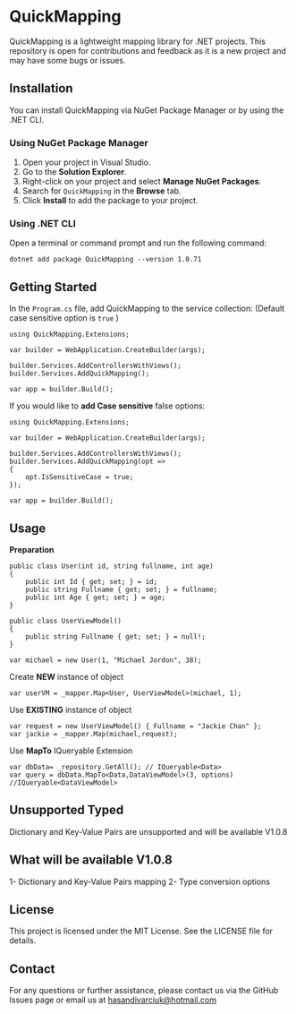 
# QuickMapping

QuickMapping is a lightweight mapping library for .NET projects. This repository is open for contributions and feedback as it is a new project and may have some bugs or issues. 

## Installation

You can install QuickMapping via NuGet Package Manager or by using the .NET CLI.

### Using NuGet Package Manager

1. Open your project in Visual Studio.
2. Go to the **Solution Explorer**.
3. Right-click on your project and select **Manage NuGet Packages**.
4. Search for `QuickMapping` in the **Browse** tab.
5. Click **Install** to add the package to your project.

### Using .NET CLI

Open a terminal or command prompt and run the following command:
```
dotnet add package QuickMapping --version 1.0.71
```
## Getting Started
In the `Program.cs` file, add QuickMapping to the service collection:
(Default case sensitive option is `true` )
```
using QuickMapping.Extensions;

var builder = WebApplication.CreateBuilder(args);

builder.Services.AddControllersWithViews();
builder.Services.AddQuickMapping();

var app = builder.Build();
```

If you would like to **add Case sensitive** false options:
```
using QuickMapping.Extensions;

var builder = WebApplication.CreateBuilder(args);

builder.Services.AddControllersWithViews();
builder.Services.AddQuickMapping(opt =>
{
    opt.IsSensitiveCase = true;
});

var app = builder.Build();
```


## Usage
**Preparation**
```
public class User(int id, string fullname, int age)
{
    public int Id { get; set; } = id;
    public string Fullname { get; set; } = fullname;
    public int Age { get; set; } = age;
}

public class UserViewModel()
{
    public string Fullname { get; set; } = null!;
}

var michael = new User(1, "Michael Jordon", 38);
```
Create **NEW** instance of object
```
var userVM = _mapper.Map<User, UserViewModel>(michael, 1);
```
Use **EXISTING** instance of object
```
var request = new UserViewModel() { Fullname = "Jackie Chan" };
var jackie = _mapper.Map(michael,request);
```
Use **MapTo** IQueryable Extension
```
var dbData= _repository.GetAll(); // IQueryable<Data>
var query = dbData.MapTo<Data,DataViewModel>(3, options) //IQueryable<DataViewModel>
```
## Unsupported Typed

Dictionary and Key-Value Pairs are unsupported and will be available V1.0.8

## What will be available V1.0.8

1- Dictionary and Key-Value Pairs mapping
2- Type conversion options

## License
This project is licensed under the MIT License. See the LICENSE file for details.

## Contact
For any questions or further assistance, please contact us via the GitHub Issues page or email us at hasandivarciuk@hotmail.com

